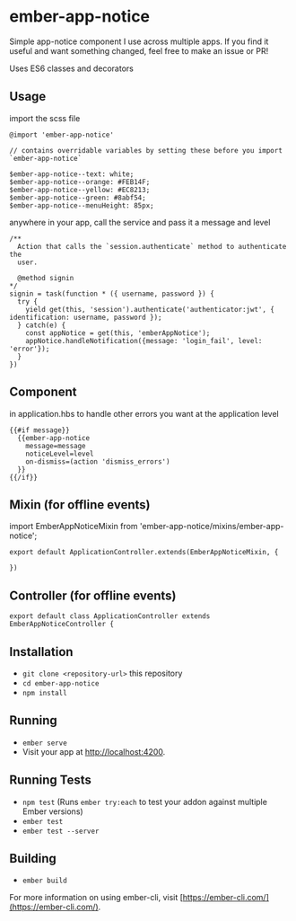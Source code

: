 # ember-app-notice

Simple app-notice component I use across multiple apps.  If you find it useful and want something changed, feel free to make an issue or PR!

Uses ES6 classes and decorators

## Usage

import the scss file
```
@import 'ember-app-notice'

// contains overridable variables by setting these before you import `ember-app-notice`

$ember-app-notice--text: white;
$ember-app-notice--orange: #FEB14F;
$ember-app-notice--yellow: #EC8213;
$ember-app-notice--green: #8abf54;
$ember-app-notice--menuHeight: 85px;
```

anywhere in your app, call the service and pass it a message and level
```
/**
  Action that calls the `session.authenticate` method to authenticate the
  user.

  @method signin
*/
signin = task(function * ({ username, password }) {
  try {
    yield get(this, 'session').authenticate('authenticator:jwt', { identification: username, password });
  } catch(e) {
    const appNotice = get(this, 'emberAppNotice');
    appNotice.handleNotification({message: 'login_fail', level: 'error'});
  }
})
```

## Component

in application.hbs to handle other errors you want at the application level
```
{{#if message}}
  {{ember-app-notice
    message=message
    noticeLevel=level
    on-dismiss=(action 'dismiss_errors')
  }}
{{/if}}
```

## Mixin (for offline events)
import EmberAppNoticeMixin from 'ember-app-notice/mixins/ember-app-notice';

```
export default ApplicationController.extends(EmberAppNoticeMixin, {

})
```

## Controller (for offline events)

```
export default class ApplicationController extends EmberAppNoticeController {  
```

## Installation

* `git clone <repository-url>` this repository
* `cd ember-app-notice`
* `npm install`

## Running

* `ember serve`
* Visit your app at [http://localhost:4200](http://localhost:4200).

## Running Tests

* `npm test` (Runs `ember try:each` to test your addon against multiple Ember versions)
* `ember test`
* `ember test --server`

## Building

* `ember build`

For more information on using ember-cli, visit [https://ember-cli.com/](https://ember-cli.com/).
